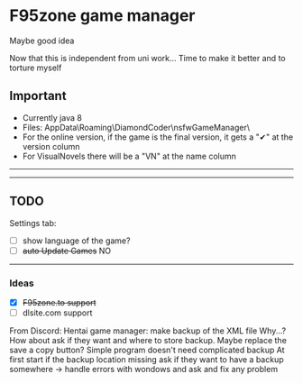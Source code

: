 # F95zone game manager

Maybe good idea

Now that this is independent from uni work... Time to make it better
and to torture myself

## Important

- Currently java 8
- Files: AppData\Roaming\DiamondCoder\nsfwGameManager\
- For the online version, if the game is the final version, it gets a "✔" at the version column
- For VisualNovels there will be a "VN" at the name column

---
---

## TODO

Settings tab:

- [ ] show language of the game?
- [ ] ~~auto Update Games~~ NO

---

### Ideas

- [x] ~~F95zone.to support~~
- [ ] dlsite.com support

From Discord:
Hentai game manager: make backup of the XML file
Why...?
How about ask if they want and where to store backup. Maybe replace the save a copy button?
Simple program doesn't need complicated backup
At first start if the backup location missing ask if they want to have a backup somewhere -> handle errors with wondows and ask and fix any problem
